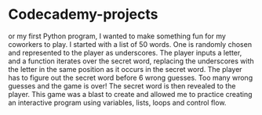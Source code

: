 # Codecademy-projects

or my first Python program, I wanted to make something fun for my coworkers to play. I started with a list of 50 words. One is randomly chosen and represented to the player as underscores. The player inputs a letter, and a function iterates over the secret word, replacing the underscores with the letter in the same position as it occurs in the secret word. The player has to figure out the secret word before 6 wrong guesses. Too many wrong guesses and the game is over! The secret word is then revealed to the player. This game was a blast to create and allowed me to practice creating an interactive program using variables, lists, loops and control flow.
